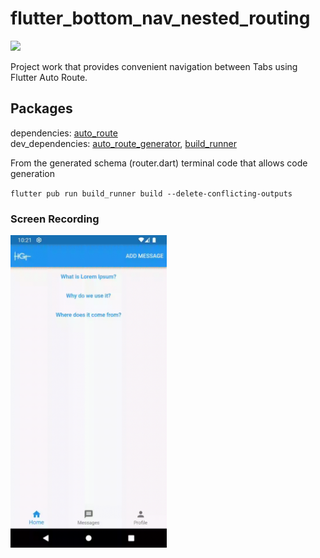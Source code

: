 # flutter_bottom_nav_nested_routing

<img src="https://storage.googleapis.com/cms-storage-bucket/847ae81f5430402216fd.svg" width="128" />

Project work that provides convenient navigation between Tabs using Flutter Auto Route.

## Packages

dependencies: <a href="https://pub.dev/packages/auto_route">auto_route</a> <br />
dev_dependencies: <a href="https://pub.dev/packages/auto_route_generator">auto_route_generator</a>, <a href="https://pub.dev/packages/build_runner">build_runner</a>

From the generated schema (router.dart) terminal code that allows code generation

`flutter pub run build_runner build --delete-conflicting-outputs`

### Screen Recording

<img src='https://github.com/hgtucel/flutter_bottom_nav_nested_routing/blob/main/ss.gif' width='250'>

